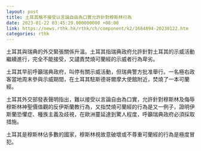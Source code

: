 ```yaml
---
layout: post
title: 土耳其稱不接受以​言論自由為口實允許針對穆斯林行為
date: 2023-01-22 03:45:29.000000000 +08:00
link: https://news.rthk.hk/rthk/ch/component/k2/1684894-20230122.htm
categories: rthk
---
```


土耳其與瑞典的外交緊張關係升溫。土耳其指瑞典政府允許針對土耳其的示威活動繼續進行，完全不能接受，又譴責焚燒可蘭經的示威者行為卑劣。

土耳其早前呼籲瑞典政府，叫停有關示威活動，但瑞典警方批准舉行。一名極右政客當地周末參與示威期間，在土耳其駐斯德哥爾摩大使館附近，焚燒了一本可蘭經。

土耳其外交部發表聲明指出，難以接受以​言論自由為口實，允許針對穆斯林及侮辱穆斯林神聖價值觀的反伊斯蘭教行為，又指焚燒可蘭經的行為是又一例子，證明伊斯蘭恐懼症、種族主義及歧視，在歐洲蔓延達到驚人程度，呼籲瑞典政府必須採取措施。

土耳其是穆斯林佔多數的國家，穆斯林視故意破壞或不尊重可蘭經的行為是極度冒犯。
